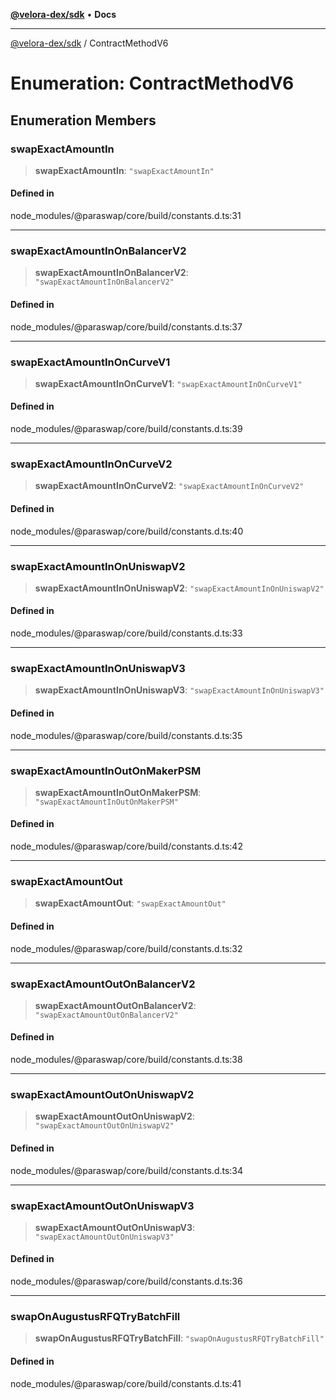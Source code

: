 [**@velora-dex/sdk**](../README.md) • **Docs**

***

[@velora-dex/sdk](../globals.md) / ContractMethodV6

# Enumeration: ContractMethodV6

## Enumeration Members

### swapExactAmountIn

> **swapExactAmountIn**: `"swapExactAmountIn"`

#### Defined in

node\_modules/@paraswap/core/build/constants.d.ts:31

***

### swapExactAmountInOnBalancerV2

> **swapExactAmountInOnBalancerV2**: `"swapExactAmountInOnBalancerV2"`

#### Defined in

node\_modules/@paraswap/core/build/constants.d.ts:37

***

### swapExactAmountInOnCurveV1

> **swapExactAmountInOnCurveV1**: `"swapExactAmountInOnCurveV1"`

#### Defined in

node\_modules/@paraswap/core/build/constants.d.ts:39

***

### swapExactAmountInOnCurveV2

> **swapExactAmountInOnCurveV2**: `"swapExactAmountInOnCurveV2"`

#### Defined in

node\_modules/@paraswap/core/build/constants.d.ts:40

***

### swapExactAmountInOnUniswapV2

> **swapExactAmountInOnUniswapV2**: `"swapExactAmountInOnUniswapV2"`

#### Defined in

node\_modules/@paraswap/core/build/constants.d.ts:33

***

### swapExactAmountInOnUniswapV3

> **swapExactAmountInOnUniswapV3**: `"swapExactAmountInOnUniswapV3"`

#### Defined in

node\_modules/@paraswap/core/build/constants.d.ts:35

***

### swapExactAmountInOutOnMakerPSM

> **swapExactAmountInOutOnMakerPSM**: `"swapExactAmountInOutOnMakerPSM"`

#### Defined in

node\_modules/@paraswap/core/build/constants.d.ts:42

***

### swapExactAmountOut

> **swapExactAmountOut**: `"swapExactAmountOut"`

#### Defined in

node\_modules/@paraswap/core/build/constants.d.ts:32

***

### swapExactAmountOutOnBalancerV2

> **swapExactAmountOutOnBalancerV2**: `"swapExactAmountOutOnBalancerV2"`

#### Defined in

node\_modules/@paraswap/core/build/constants.d.ts:38

***

### swapExactAmountOutOnUniswapV2

> **swapExactAmountOutOnUniswapV2**: `"swapExactAmountOutOnUniswapV2"`

#### Defined in

node\_modules/@paraswap/core/build/constants.d.ts:34

***

### swapExactAmountOutOnUniswapV3

> **swapExactAmountOutOnUniswapV3**: `"swapExactAmountOutOnUniswapV3"`

#### Defined in

node\_modules/@paraswap/core/build/constants.d.ts:36

***

### swapOnAugustusRFQTryBatchFill

> **swapOnAugustusRFQTryBatchFill**: `"swapOnAugustusRFQTryBatchFill"`

#### Defined in

node\_modules/@paraswap/core/build/constants.d.ts:41
